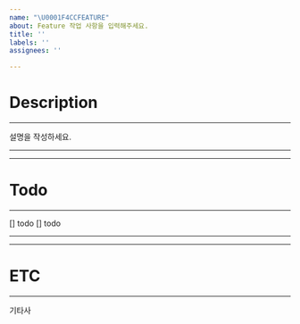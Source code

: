 ```yaml
---
name: "\U0001F4CCFEATURE"
about: Feature 작업 사항을 입력해주세요.
title: ''
labels: ''
assignees: ''

---
```


# Description
----------------------------
설명을 작성하세요.
<hr/>
<hr/>

# Todo
-----------------------------
[] todo
[] todo
<hr/>
<hr/>

# ETC
------------------------------
기타사
